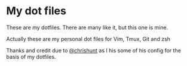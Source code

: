 # My dot files

These are my dotfiles. There are many like it, but this one is mine.

Actually these are my personal dot files for Vim, Tmux, Git and zsh



Thanks and credit due to [@chrishunt](https://github.com/chrishunt/dot-files) as I his some of his config for the basis
of my dotfiles.

